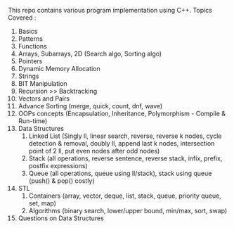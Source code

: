 This repo contains various program implementation using C++.
Topics Covered :
1) Basics
2) Patterns
3) Functions
4) Arrays, Subarrays, 2D (Search algo, Sorting algo)
5) Pointers
6) Dynamic Memory Allocation
7) Strings
8) BIT Manipulation
9) Recursion >> Backtracking
10) Vectors and Pairs
11) Advance Sorting (merge, quick, count, dnf, wave)
12) OOPs concepts (Encapsulation, Inheritance, Polymorphism - Compile & Run-time)
13) Data Structures
    1) Linked List (Singly ll, linear search, reverse, reverse k nodes, cycle detection & removal, doubly ll, append last k nodes, intersection point of 2 ll, put                        even nodes after odd nodes)
    2) Stack (all operations, reverse sentence, reverse stack, infix, prefix, postfix expressions)
    3) Queue (all operations, queue using ll/stack), stack using queue (push() & pop() costly)
14) STL
    1) Containers (array, vector, deque, list, stack, queue, priority queue, set, map)
    2) Algorithms (binary search, lower/upper bound, min/max, sort, swap)
15) Questions on Data Structures
